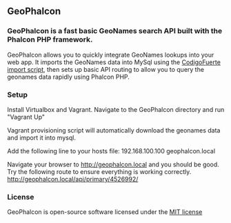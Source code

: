## GeoPhalcon

### GeoPhalcon is a fast basic GeoNames search API built with the Phalcon PHP framework.

GeoPhalcon allows you to quickly integrate GeoNames lookups into your web app. It imports the GeoNames data into MySql using the [CodigoFuerte import script](https://github.com/codigofuerte/GeoNames-MySQL-DataImport), then sets up basic API routing to allow you to query the geonames data rapidly using Phalcon PHP.

### Setup

Install Virtualbox and Vagrant. Navigate to the GeoPhalcon directory and run "Vagrant Up"

Vagrant provisioning script will automatically download the geonames data and import it into mysql.

Add the following line to your hosts file:
192.168.100.100 geophalcon.local

Navigate your browser to http://geophalcon.local and you should be good.
Try the following route to ensure everything is working correctly. http://geophalcon.local/api/primary/4526992/


### License

GeoPhalcon is open-source software licensed under the [MIT license](http://opensource.org/licenses/MIT)